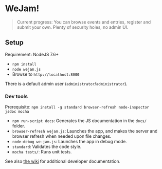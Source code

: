 # WeJam!

> Current progress: You can browse events and entries, register and submit your own. Plenty of security holes, no admin UI.

## Setup

Requirement: NodeJS 7.6+

* `npm install`
* `node wejam.js`
* Browse to `http://localhost:8000`

There is a default admin user (`administrator`/`administrator`).

### Dev tools

Prerequisite: `npm install -g standard browser-refresh node-inspector jsdoc mocha`

* `npm run-script docs`: Generates the JS documentation in the `docs/` folder.
* `browser-refresh wejam.js`: Launches the app, and makes the server and browser refresh when needed upon file changes.
* `node-debug we-jam.js`: Launches the app in debug mode.
* `standard`: Validates the code style.
* `mocha tests/`: Runs unit tests.

See also [the wiki](https://github.com/mkalam-alami/we-jam/wiki) for additional developer documentation.
